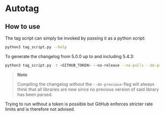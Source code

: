 # Autotag

## How to use

The tag script can simply be invoked by passing it as a python script:

```sh
python3 tag_script.py --help
```

To generate the changelog from 5.0.0 up to and including 5.4.3:

```sh
python3 tag_script.py -t <GITHUB_TOKEN> --no-release --no-pulls --do-previous --compile_file ../../CHANGELOG.md --branch develop 5.4.3
```

> **Note**
>
> Compiling the changelog without the `--do-previous`-flag will always think that all libraries are new since no previous version of said library has been parsed.

Trying to run without a token is possible but GitHub enforces stricter rate limits and is therefore not advised.
